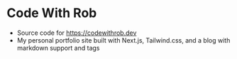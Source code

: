 # Code With Rob

* Source code for https://codewithrob.dev
* My personal portfolio site built with Next.js, Tailwind.css, and a blog with markdown support and tags
